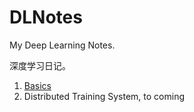 # DLNotes

My Deep Learning Notes.

深度学习日记。

1. [Basics](./Deep_Learning_Basics.md)
2. Distributed Training System, to coming
